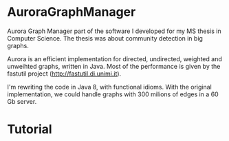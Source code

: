 AuroraGraphManager
==================

Aurora Graph Manager part of the software I developed for my MS thesis in Computer Science.
The thesis was about community detection in big graphs.

Aurora is an efficient implementation for directed, undirected, weighted and unweihted graphs, written in Java.
Most of the performance is given by the fastutil project (http://fastutil.di.unimi.it).

I'm rewriting the code in Java 8, with functional idioms. With the original implementation, we could handle
graphs with 300 milions of edges in a 60 Gb server.

Tutorial
==================


